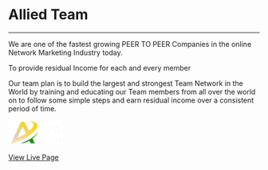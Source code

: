 # Allied Team

***

We are one of the fastest growing PEER TO PEER Companies in the online Network Marketing Industry today.

To provide residual Income for each and every member

Our team plan is to build the largest and strongest Team Network in the World by training and educating our Team members from all over the world on to follow some simple steps and earn residual income over a consistent period of time.


![alt text](https://github.com/acushlakoncept/alliedteam/blob/master/images/logo.png "Logo Allied Team")

[View Live Page](https://acushlakoncept.github.io/alliedteam/)


